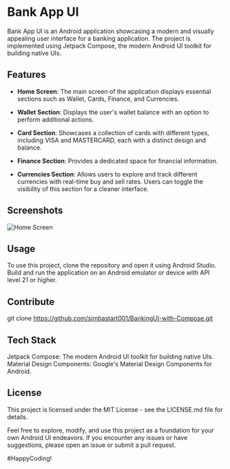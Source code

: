 # Bank App UI

Bank App UI is an Android application showcasing a modern and visually appealing user interface for a banking application. The project is implemented using Jetpack Compose, the modern Android UI toolkit for building native UIs.

## Features

- **Home Screen**: The main screen of the application displays essential sections such as Wallet, Cards, Finance, and Currencies.

- **Wallet Section**: Displays the user's wallet balance with an option to perform additional actions.

- **Card Section**: Showcases a collection of cards with different types, including VISA and MASTERCARD, each with a distinct design and balance.

- **Finance Section**: Provides a dedicated space for financial information.

- **Currencies Section**: Allows users to explore and track different currencies with real-time buy and sell rates. Users can toggle the visibility of this section for a cleaner interface.

## Screenshots

![Home Screen](res/drawable/img.png)

## Usage

To use this project, clone the repository and open it using Android Studio. Build and run the application on an Android emulator or device with API level 21 or higher.

## Contribute
git clone https://github.com/simbastart001/BankingUI-with-Compose.git

## Tech Stack
Jetpack Compose: The modern Android UI toolkit for building native UIs.
Material Design Components: Google's Material Design Components for Android.

## License
This project is licensed under the MIT License - see the LICENSE.md file for details.

Feel free to explore, modify, and use this project as a foundation for your own Android UI endeavors. If you encounter any issues or have suggestions, please open an issue or submit a pull request.

#HappyCoding!
